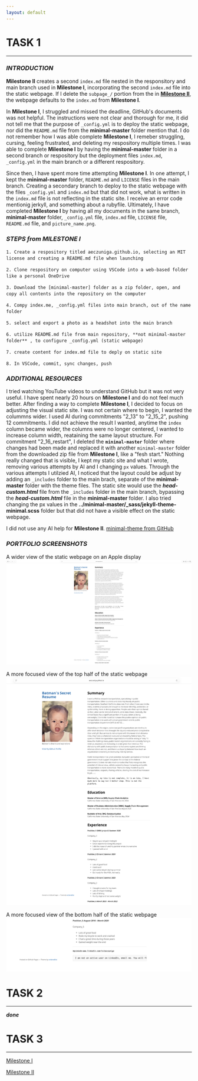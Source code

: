 ```yaml
---
layout: default
---
```


# **TASK 1**
* * * 

### _INTRODUCTION_
**Milestone II** creates a second `index.md` file nested in the responsitory and main branch used in **Milestone I**, incorporating the second `index.md` file into the static webpage. If I delete the `subpage_/` portion from the  in [**Milestone II**](https://aeczuniga.github.io/subpage_1/), the webpage defaults to the `index.md` from **Milestone I**. 

In **Milestone I**, I struggled and missed the deadline, GitHub's documents was not helpful. The instructions were not clear and thorough for me, it did not tell me that the purpose of `_config.yml` is to deploy  the  static webpage, nor did the `README.md` file from the **minimal-master** folder mention that. I do not remember how I was able complete **Milestone I**, I remeber struggling, cursing, feeling frustrated, and deleting my respository multiple times. I was able to complete **Milestone I** by having the **minimal-master** folder in a second branch or respository but the deployment files `index.md`, `_config.yml` in the main branch or a different respository. 

Since then, I have spent more time attempting **Milestone I**. In one attempt, I kept the **minimal-master** folder, `README.md` and `LICENSE` files in the main branch. Creating a secondary branch to deploy to the static webpage with the files `_config.yml` and `index.md` but that did not work, what is written in the `index.md` file is not reflecting in the static site. I receive an error code mentionig jerkyll, and something about a rubyfile. Ultimately, I have completed **Milestone I** by having all my documents in the same branch, **minimal-master** folder, `_config.yml` file, `index.md` file, `LICENSE` file, `README.md` file, and `picture_name.png`.



### _STEPS from MILESTONE I_
    
``1. Create a respository titled aeczuniga.github.io, selecting an MIT license and creating a README.md file when launching``

``2. Clone respository on computer using VSCode into a web-based folder like a personal OneDrive`` 

``3. Download the [minimal-master] folder as a zip folder, open, and copy all contents into the repository on the computer``

``4. Compy index.me, _config.yml files into main branch, out of the name folder``

``5. select and export a photo as a headshot into the main branch``    

``6. utilize README.md file from main repository, **not minimal-master folder** , to configure _config.yml (static webpage)``

``7. create content for index.md file to deply on static site``  

``8. In VSCode, commit, sync changes, push``


### _ADDITIONAL RESOURCES_
I tried watching YouTube videos to understand GitHub but it was not very useful. I have spent nearly 20 hours on **Milestone I** and do not feel much better. After finding a way to complete **Milestone I**, I decided to focus on adjusting the visual static site. I was not certain where to begin, I wanted the colummns wider. I used AI during commitments "2_13" to "2_15_2", pushing 12 commitments. I did not achieve the result I wanted, anytime the `index` column became wider, the columns were no longer centered, I wanted to increase column width, reataining the same layout structure. For commitment "2_16_restart", I deleted the **`minimal-master`** folder where changes had been made and replaced it with another `minimal-master` folder from the downloaded zip file from **Milestone I**, like a "fesh start." Nothing really changed that is visible, I kept my static site and what I wrote, removing various attempts by AI and I changing `px` values. Through the various attempts I utilzied AI, I noticed that the layout could be adjust by adding an `_includes` folder to the main brach, separate of the **minimal-master** folder with the theme files. The static site would use the ***head-custom.html*** file from the `_includes` folder in the main branch, bypassing the ***head-custom.html*** file in the **minimal-master** folder. I also tried changing the px values in the **../minimal-master/_sass/jekyll-theme-minimal.scss** folder but that did not have a visible effect on the static webpage.

I did not use any AI help for **Milestone II**. 
[minimal-theme from GitHub](https://github.com/pages-themes/minimal)

### _PORTFOLIO SCREENSHOTS_
A wider view of the static webpage on an Apple display
![0, wider view](../II_images/image_0.png)


A more focused view of the top half of the static webpage
![1, more focused view of the top half](../II_images/image_1.png)


A more focused view of the bottom half of the static webpage
![2, more focused view of the bottom half](../II_images/image_2.png)



# **TASK 2**
* * * 

***done***


# **TASK 3**
* * * 

[Milestone I](https://aeczuniga.github.io/)

[Milestone II](https://aeczuniga.github.io/subpage_1/)